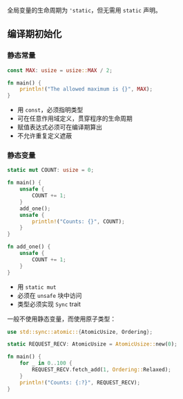 全局变量的生命周期为 `'static`，但无需用 `static` 声明。

## 编译期初始化

### 静态常量

```rust
const MAX: usize = usize::MAX / 2;

fn main() {
    println!("The allowed maximum is {}", MAX);
}
```

- 用 `const`，必须指明类型
- 可在任意作用域定义，贯穿程序的生命周期
- 赋值表达式必须可在编译期算出
- 不允许重复定义遮蔽

### 静态变量

```rust
static mut COUNT: usize = 0;

fn main() {
    unsafe {
        COUNT += 1;
    }
    add_one();
    unsafe {
        println!("Counts: {}", COUNT);
    }
}

fn add_one() {
    unsafe {
        COUNT += 1;
    }
}
```

- 用 `static mut`
- 必须在 `unsafe` 块中访问
- 类型必须实现 `Sync` trait

一般不使用静态变量，而使用原子类型：

```rust
use std::sync::atomic::{AtomicUsize, Ordering};

static REQUEST_RECV: AtomicUsize = AtomicUsize::new(0);

fn main() {
    for _ in 0..100 {
        REQUEST_RECV.fetch_add(1, Ordering::Relaxed);
    }
    println!("Counts: {:?}", REQUEST_RECV);
}
```